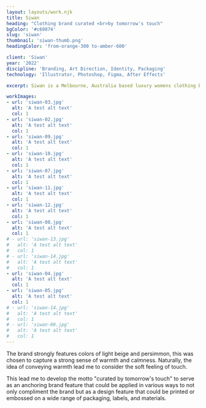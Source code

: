 ```yaml
---
layout: layouts/work.njk
title: Siwan
heading: "Clothing brand curated <br>by tomorrow's touch"
bgColor: '#c69874'
slug: 'siwan'
thumbnail: 'siwan-thumb.png'
headingColor: 'from-orange-300 to-amber-600'

client: 'Siwan'
year: '2022'
discipline: 'Branding, Art Direction, Identity, Packaging'
technology: 'Illustrator, Photoshop, Figma, After Effects'

excerpt: Siwan is a Melbourne, Australia based luxury womens clothing brand currently in development. I was contracted to establish the artistic direction and design an identity that captured the client's vision. The treatment of the brand had to be delivered in a simplistic and flexible manner to be suitable for a broad range of applications.

workImages:
- url: 'siwan-03.jpg'
  alt: 'A test alt text'
  col: 1
- url: 'siwan-02.jpg'
  alt: 'A test alt text'
  col: 1
- url: 'siwan-09.jpg'
  alt: 'A test alt text'
  col: 1
- url: 'siwan-10.jpg'
  alt: 'A test alt text'
  col: 1
- url: 'siwan-07.jpg'
  alt: 'A test alt text'
  col: 1
- url: 'siwan-11.jpg'
  alt: 'A test alt text'
  col: 1
- url: 'siwan-12.jpg'
  alt: 'A test alt text'
  col: 1
- url: 'siwan-08.jpg'
  alt: 'A test alt text'
  col: 1
# - url: 'siwan-13.jpg'
#   alt: 'A test alt text'
#   col: 1
# - url: 'siwan-14.jpg'
#   alt: 'A test alt text'
#   col: 1
- url: 'siwan-04.jpg'
  alt: 'A test alt text'
  col: 1
- url: 'siwan-05.jpg'
  alt: 'A test alt text'
  col: 1
# - url: 'siwan-14.jpg'
#   alt: 'A test alt text'
#   col: 1
# - url: 'siwan-06.jpg'
#   alt: 'A test alt text'
#   col: 1
---
```


The brand strongly features colors of light beige and persimmon, this was chosen to capture a strong sense of warmth and calmness. Naturally, the idea of conveying warmth lead me to consider the soft feeling of touch. 

This lead me to develop the motto "curated by tomorrow's touch" to serve as an anchoring brand feature that could be applied in various ways to not only compliment the brand but as a design feature that could be printed or embossed on a wide range of packaging, labels, and materials.